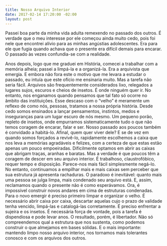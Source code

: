 ```yaml
---
title: Nosso Arquivo Interior
date: 2017-02-14 17:20:00 -02:00
layout: post
---
```


Passei boa parte da minha vida adulta remexendo no passado dos outros. É verdade que o meu interesse por ele começou ainda muito cedo, pois foi nele que encontrei alívio para as minhas angústias adolescentes. Era para ele que fugia quando achava que o presente era difícil demais para encarar. O passado às vezes confundia-se com a realidade.

<!-- more -->

Anos depois, logo que me graduei em História, comecei a trabalhar com a memória alheia; passei a limpá-la e a organizá-la. Era a arquivista que emergia. E embora não fora este o motivo que me levara a estudar o passado, eu intuía que este ofício me ensinaria muito. Mas a tarefa não seria fácil.
Arquivos são frequentemente considerados lixo, relegados a lugares sujos, escuros e cheios de insetos. É onde ninguém quer ir. No entanto, nos enganamos quando pensamos que tal fato só ocorre no âmbito das instituições. Esse descaso com o “velho” é meramente um reflexo de como nós, pessoas, tratamos a nossa própria história.
Desde cedo somos ensinados a lançar pensamentos, instintos, medos e inseguranças para um lugar escuro de nós mesmo. Um pequeno porão, repleto de insetos, onde empurramos sistematicamente tudo o que não temos coragem de encarar, falar e ser. Nosso passado aos poucos também é convidado a habitá-lo. Afinal, quem quer viver dele? E se de vez em quando somos forçados a revivê-lo, rapidamente escolhemos a caixa que nos leva a memórias agradáveis e felizes, com a certeza de que estas estão apenas um pouco empoeiradas. Dificilmente optamos em abrir as caixas que abrigam traças, aranhas e baratas. Mas a verdade é que poucos têm a coragem de descer em seu arquivo interior. É trabalhoso, claustrofóbico, requer tempo e disposição. Parece-nos mais fácil simplesmente negá-lo. No entanto, continuamos a empilhar mais e mais caixas sem perceber que sua estrutura já apresenta rachaduras. O paradoxo é inevitável: quanto mais uma pessoa se julga limpa, mais condenado seu arquivo está.
E, assim, reclamamos quando o presente não é como esperávamos. Ora, é impossível construir novos andares em cima de estruturas condenadas. Para o novo emergir é preciso primeiro limpar e organizar o velho. É necessário abrir caixa por caixa, descartar aquelas cujo o prazo de validade tenha vencido, limpá-las e catalogá-las corretamente. É preciso enfrentar a sujeira e os insetos. É necessária força de vontade, pois a tarefa é dispendiosa e pode levar anos. O resultado, porém, é libertador. Não só compreendemos qual a estrutura que nos sustenta, como podemos construir o que almejamos em bases sólidas. E o mais importante: mantendo limpo nosso arquivo interior, nos tornamos mais tolerantes conosco e com os arquivos dos outros.   
